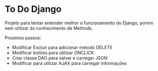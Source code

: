 # To Do Django

Projeto para tentar entender melhor o funcionamento do Django, porem sem utilizar do conhecimento de Methods.

Proximos passos:
  - Modificar Excluir para adicionar metodo DELETE
  - Modificar botões para utilizar ONCLICK
  - Criar classe DAO para salvar e carregar JSON
  - Modificar para utilizar AJAX para carregar informações

